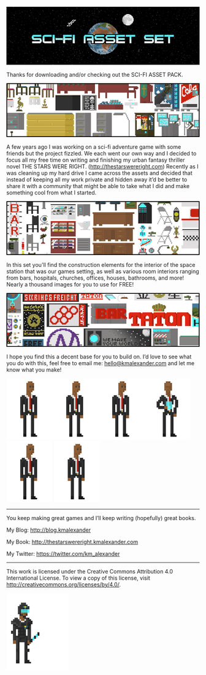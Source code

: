 ![My image](https://raw.githubusercontent.com/KMAlexander/ScifiGameAssetSet/master/img/Title.jpg)

Thanks for downloading and/or checking out the SCI-FI ASSET PACK.

![My image](https://raw.githubusercontent.com/KMAlexander/ScifiGameAssetSet/master/img/Atlas1.jpg)

A few years ago I was working on a sci-fi adventure game with some friends but the project fizzled. We each went our own way and I decided to focus all my free time on writing and finishing my urban fantasy thriller novel THE STARS WERE RIGHT. (http://thestarswereright.com) Recently as I was cleaning up my hard drive I came across the assets and decided that instead of keeping all my work private and hidden away it’d be better to share it with a community that might be able to take what I did and make something cool from what I started.

![My image](https://raw.githubusercontent.com/KMAlexander/ScifiGameAssetSet/master/img/Atlas2.jpg)

In this set you'll find the construction elements for the interior of the space station that was our games setting, as well as various room interiors ranging from bars, hospitals, churches, offices, houses, bathrooms, and more! Nearly a thousand images for you to use for FREE!

![My image](https://raw.githubusercontent.com/KMAlexander/ScifiGameAssetSet/master/img/Atlas3.jpg)

I hope you find this a decent base for you to build on. I’d love to see what you do with this, feel free to email me: hello@kmalexander.com and let me know what you make!


![My image](https://raw.githubusercontent.com/KMAlexander/ScifiGameAssetSet/master/img/testWait.gif)![My image](https://raw.githubusercontent.com/KMAlexander/ScifiGameAssetSet/master/img/testCelebration.gif)![My image](https://raw.githubusercontent.com/KMAlexander/ScifiGameAssetSet/master/img/testPDA.gif)![My image](https://raw.githubusercontent.com/KMAlexander/ScifiGameAssetSet/master/img/testHacking.gif)![My image](https://raw.githubusercontent.com/KMAlexander/ScifiGameAssetSet/master/img/testTalk.gif)
![My image](https://raw.githubusercontent.com/KMAlexander/ScifiGameAssetSet/master/img/testUse.gif)

- - - - - - - - - - - - - - - - - - - - -


You keep making great games and I’ll keep writing (hopefully) great books.

My Blog: http://blog.kmalexander

My Book: http://thestarswereright.kmalexander.com

My Twitter: https://twitter.com/km_alexander

- - - - - - - - - - - - - - - - - - - - -

This work is licensed under the Creative Commons Attribution 4.0 International License.
To view a copy of this license, visit http://creativecommons.org/licenses/by/4.0/.

![My image](https://raw.githubusercontent.com/KMAlexander/ScifiGameAssetSet/master/img/guardWarn.gif)
